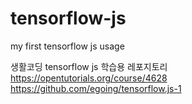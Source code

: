 # tensorflow-js
my first tensorflow js usage

생활코딩 tensorflow js 학습용 레포지토리
https://opentutorials.org/course/4628
https://github.com/egoing/tensorflow.js-1
